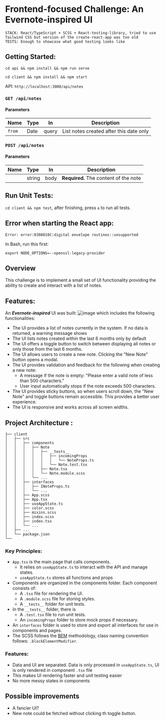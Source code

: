 # Frontend-focused Challenge: An Evernote-inspired UI

```
STACK: React/TypeScript + SCSS + React-testing-library, tried to use Tailwind CSS but version of the create-react-app was too old
TESTS: Enough to showcase what good testing looks like
```
## Getting Started:
`cd api && npm install && npm run serve`

`cd client && npm install && npm start`

API: `http://localhost:3000/api/notes`

### `GET /api/notes`

#### Parameters

| Name   | Type | In    | Description                             |
| :----- | :--- | ----- | --------------------------------------- |
| `from` | Date | query | List notes created after this date only |

### `POST /api/notes`

#### Parameters

| Name   | Type   | In   | Description                           |
| :----- | :----- | ---- | ------------------------------------- |
|  | string | body | **Required.** The content of the note |

## Run Unit Tests:
`cd client && npm test`, after finishing, press `a` to run all tests.

## Error when starting the React app: 
```
Error: error:0308010C:digital envelope routines::unsupported
```
In Bash, run this first: 
```
export NODE_OPTIONS=--openssl-legacy-provider
```

## Overview

This challenge is to implement a small set of UI functionality providing the ability to create and interact with a list of notes.

## Features:

An **_Evernote-inspired_** UI was built:
![image](https://github.com/xiaohan-du/coding-challenge/assets/16627563/ff962407-092f-410b-90a1-19a052a408eb)
which includes the following functionalities:

- The UI provides a list of notes currently in the system. If no data is returned, a warning message shows
- The UI lists notes created within the last 6 months only by default
- The UI offers a toggle button to switch between displaying all notes or only those from the last 6 months.
- The UI allows users to create a new note. Clicking the "New Note" button opens a modal.
- The UI provides validation and feedback for the following when creating a new note:
  - A message if the note is empty: "Please enter a valid note of less than 500 characters."
  - User input automatically stops if the note exceeds 500 characters.
- The UI provides sticky buttons, so when users scroll down, the "New Note" and toggle buttons remain accessible. This provides a better user experience.
- The UI is responsive and works across all screen widths.

## Project Architecture :

```
├── client
│   ├── src
│   │   ├── components
│   │   │   ├── Note
│   │   │   │   ├── __tests__
│   │   │   │   │   ├── incomingProps
│   │   │   │   │   │   └── NoteProps.ts
│   │   │   │   │   └── Note.test.tsx
│   │   │   │   ├── Note.tsx
│   │   │   │   └── Note.module.scss
│   │   │   └── ...
│   │   ├── interfaces
│   │   │   ├── INoteProps.ts
│   │   │   └── ...
│   │   ├── App.scss
│   │   ├── App.tsx
│   │   ├── useAppState.ts
│   │   ├── color.scss
│   │   ├── mixins.scss
│   │   ├── index.scss
│   │   ├── index.tsx
│   │   └── ...
│   ├── ...
│   └── package.json
└── 
```

### Key Principles:

- `App.tsx` is the main page that calls components.
  - It relies on `useAppState.ts` to interact with the API and manage states.
  - `useAppState.ts` stores all functions and props
- Components are organized in the components folder. Each component consists of:
  - A `.tsx` file for rendering the UI.
  - A `.module.scss` file for storing styles.
  - A `__tests__` folder for unit tests.
- In the `__tests__` folder, there is
  - A `.test.tsx` file to run unit tests.
  - An `incomingProps` folder to store mock props if necessary.
- An `interfaces` folder is used to store and export all interfaces for use in components and pages.
- The SCSS follows the [BEM](https://getbem.com/) methodology, class naming convention follows: `.blockElementModifier`.
 
### Features:
- Data and UI are separated. Data is only processed in `useAppState.ts`, UI is only rendered in component `.tsx` file
- This makes UI rendering faster and unit testing easier
- No more messy states in components

## Possible improvements
- A fancier UI?
- New note could be fetched without clicking th toggle button.
